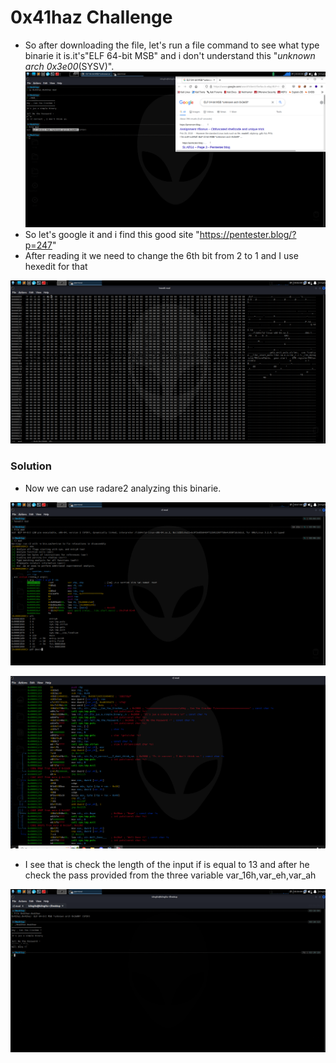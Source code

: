 # 0x41haz Challenge



- So after downloading the file, let's run a file command to see what type binarie it is.it's"ELF 64-bit MSB" and i don't understand this "*unknown arch 0x3e00*(SYSV)".
![Source](https://github.com/b3ng0x/THM-easy-reverse/blob/main/1.png?raw=true)
- So let's google it and i find this good site "https://pentester.blog/?p=247"
- After reading it we need to change the 6th bit from 2 to 1 and I use hexedit for that




![Source](https://github.com/b3ng0x/THM-easy-reverse/blob/main/2.png?raw=true)

### Solution
- Now we can use radare2 analyzing this binarie.

![Source](https://github.com/b3ng0x/THM-easy-reverse/blob/main/3.png?raw=true)


![Source](https://github.com/b3ng0x/THM-easy-reverse/blob/main/3-3.png?raw=true)

- I see that is check the length of the input if is equal to 13
and after he check the pass provided from the three variable var_16h,var_eh,var_ah

![Source](https://github.com/b3ng0x/THM-easy-reverse/blob/main/4.png?raw=true)
